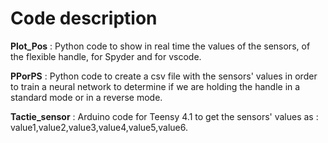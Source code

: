 # Code description  
**Plot_Pos** : Python code to show in real time the values of the sensors, of the flexible handle, for Spyder and for vscode.  
  
**PPorPS** : Python code to create a csv file with the sensors' values in order to train a neural network to determine if we are holding the handle in a standard mode or in a reverse mode.  
  
**Tactie_sensor** : Arduino code for Teensy 4.1 to get the sensors' values as : value1,value2,value3,value4,value5,value6.

